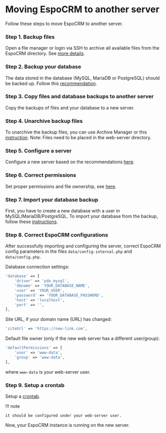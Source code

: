 # Moving EspoCRM to another server

Follow these steps to move EspoCRM to another server.

### Step 1. Backup files

Open a file manager or login via SSH to archive all available files from the EspoCRM directory. See [more details](backup-and-restore.md#step-1-backup-files).

### Step 2. Backup your database

The data stored in the database (MySQL, MariaDB or PostgreSQL) should be backed up. Follow this [recommendation](backup-and-restore.md#step-2-backup-database).

### Step 3. Copy files and database backups to another server

Copy the backups of files and your database to a new server.

### Step 4. Unarchive backup files

To unarchive the backup files, you can use Archive Manager or this [instruction](backup-and-restore.md#step-1-unarchive-backup-files).
Note: Files need to be placed in the web-server directory.

### Step 5. Configure a server

Configure a new server based on the recommendations [here](server-configuration.md).

### Step 6. Correct permissions

Set proper permissions and file ownership, see [here](server-configuration.md#required-permissions-for-unix-based-systems).

### Step 7. Import your database backup

First, you have to create a new database with a user in MySQL/MariaDB/PostgreSQL. To import your database from the backup, follow these [instructions](backup-and-restore.md#step-3-import-database-dump).

### Step 8. Correct EspoCRM configurations

After successfully importing and configuring the server, correct EspoCRM config parameters in the files `data/config-internal.php` and  `data/config.php`.

Database connection settings:

```php
'database' => [
    'driver' => 'pdo_mysql',
    'dbname' => 'YOUR_DATABASE_NAME',
    'user' => 'YOUR_USER',
    'password' => 'YOUR_DATABASE_PASSWORD',
    'host' => 'localhost',
    'port' => '',
],
```

Site URL, if your domain name (URL) has changed:

```php
'siteUrl' => 'https://new-link.com',
```

Default file owner (only if the new web server has a different user/group):

```php
'defaultPermissions' => [
    'user' => 'www-data',
    'group' => 'www-data',
],
```

where `www-data` is your web-server user.

### Step 9. Setup a crontab

Setup a [crontab](server-configuration.md#setting-up-crontab).

!!! note

    it should be configured under your web-server user.

Now, your EspoCRM instance is running on the new server.
